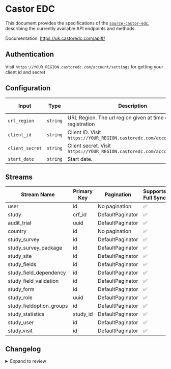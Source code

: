 # Castor EDC
This document provides the specifications of the [`source-castor-edc`](https://uk.castoredc.com/api#/), describing the currently available
API endpoints and methods. 

Documentation: https://uk.castoredc.com/api#/

## Authentication
Visit `https://YOUR_REGION.castoredc.com/account/settings` for getting your client id and secret

## Configuration

| Input | Type | Description | Default Value |
|-------|------|-------------|---------------|
| `url_region` | `string` | URL Region. The url region given at time of registration | uk |
| `client_id` | `string` | Client ID. Visit `https://YOUR_REGION.castoredc.com/account/settings` |  |
| `client_secret` | `string` | Client secret. Visit `https://YOUR_REGION.castoredc.com/account/settings` |  |
| `start_date` | `string` | Start date.  |  |

## Streams
| Stream Name | Primary Key | Pagination | Supports Full Sync | Supports Incremental |
|-------------|-------------|------------|---------------------|----------------------|
| user | id | No pagination | ✅ |  ✅  |
| study | crf_id | DefaultPaginator | ✅ |  ✅  |
| audit_trial | uuid | DefaultPaginator | ✅ |  ✅  |
| country | id | No pagination | ✅ |  ❌  |
| study_survey | id | DefaultPaginator | ✅ |  ❌  |
| study_survey_package | id | DefaultPaginator | ✅ |  ❌  |
| study_site | id | DefaultPaginator | ✅ |  ❌  |
| study_fields | id | DefaultPaginator | ✅ |  ❌  |
| study_field_dependency | id | DefaultPaginator | ✅ |  ❌  |
| study_field_validation | id | DefaultPaginator | ✅ |  ❌  |
| study_form | id | DefaultPaginator | ✅ |  ❌  |
| study_role | uuid | DefaultPaginator | ✅ |  ❌  |
| study_fieldoption_groups | id | DefaultPaginator | ✅ |  ❌  |
| study_statistics | study_id | DefaultPaginator | ✅ |  ❌  |
| study_user | id | DefaultPaginator | ✅ |  ✅  |
| study_visit | id | DefaultPaginator | ✅ |  ❌  |

## Changelog

<details>
  <summary>Expand to review</summary>

| Version          | Date              | Pull Request | Subject        |
|------------------|-------------------|--------------|----------------|
| 0.0.23 | 2025-04-19 | [58290](https://github.com/airbytehq/airbyte/pull/58290) | Update dependencies |
| 0.0.22 | 2025-04-12 | [57620](https://github.com/airbytehq/airbyte/pull/57620) | Update dependencies |
| 0.0.21 | 2025-04-05 | [57187](https://github.com/airbytehq/airbyte/pull/57187) | Update dependencies |
| 0.0.20 | 2025-03-29 | [56588](https://github.com/airbytehq/airbyte/pull/56588) | Update dependencies |
| 0.0.19 | 2025-03-22 | [56091](https://github.com/airbytehq/airbyte/pull/56091) | Update dependencies |
| 0.0.18 | 2025-03-08 | [55364](https://github.com/airbytehq/airbyte/pull/55364) | Update dependencies |
| 0.0.17 | 2025-03-01 | [54872](https://github.com/airbytehq/airbyte/pull/54872) | Update dependencies |
| 0.0.16 | 2025-02-22 | [54270](https://github.com/airbytehq/airbyte/pull/54270) | Update dependencies |
| 0.0.15 | 2025-02-15 | [53922](https://github.com/airbytehq/airbyte/pull/53922) | Update dependencies |
| 0.0.14 | 2025-02-08 | [53409](https://github.com/airbytehq/airbyte/pull/53409) | Update dependencies |
| 0.0.13 | 2025-02-01 | [52879](https://github.com/airbytehq/airbyte/pull/52879) | Update dependencies |
| 0.0.12 | 2025-01-25 | [52169](https://github.com/airbytehq/airbyte/pull/52169) | Update dependencies |
| 0.0.11 | 2025-01-18 | [51753](https://github.com/airbytehq/airbyte/pull/51753) | Update dependencies |
| 0.0.10 | 2025-01-11 | [51244](https://github.com/airbytehq/airbyte/pull/51244) | Update dependencies |
| 0.0.9 | 2024-12-28 | [50456](https://github.com/airbytehq/airbyte/pull/50456) | Update dependencies |
| 0.0.8 | 2024-12-21 | [50156](https://github.com/airbytehq/airbyte/pull/50156) | Update dependencies |
| 0.0.7 | 2024-12-14 | [49591](https://github.com/airbytehq/airbyte/pull/49591) | Update dependencies |
| 0.0.6 | 2024-12-12 | [49289](https://github.com/airbytehq/airbyte/pull/49289) | Update dependencies |
| 0.0.5 | 2024-12-11 | [49019](https://github.com/airbytehq/airbyte/pull/49019) | Starting with this version, the Docker image is now rootless. Please note that this and future versions will not be compatible with Airbyte versions earlier than 0.64 |
| 0.0.4 | 2024-11-04 | [48298](https://github.com/airbytehq/airbyte/pull/48298) | Update dependencies |
| 0.0.3 | 2024-10-29 | [47741](https://github.com/airbytehq/airbyte/pull/47741) | Update dependencies |
| 0.0.2 | 2024-10-28 | [47644](https://github.com/airbytehq/airbyte/pull/47644) | Update dependencies |
| 0.0.1 | 2024-10-12 | [46759](https://github.com/airbytehq/airbyte/pull/46759) | Initial release by [@gemsteam](https://github.com/gemsteam) via Connector Builder |

</details>
